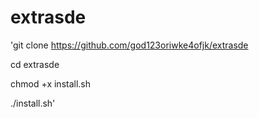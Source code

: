 # extrasde

'git clone https://github.com/god123oriwke4ofjk/extrasde

cd extrasde

chmod +x install.sh

./install.sh'
